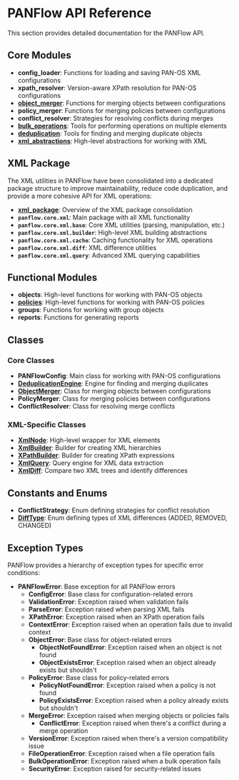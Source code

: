 # PANFlow API Reference

This section provides detailed documentation for the PANFlow API.

## Core Modules

- **config_loader**: Functions for loading and saving PAN-OS XML configurations
- **xpath_resolver**: Version-aware XPath resolution for PAN-OS configurations
- **[object_merger](../object_merger.md)**: Functions for merging objects between configurations
- **policy_merger**: Functions for merging policies between configurations
- **conflict_resolver**: Strategies for resolving conflicts during merges
- **[bulk_operations](../bulk_policy_ops.md)**: Tools for performing operations on multiple elements
- **[deduplication](../deduplication.md)**: Tools for finding and merging duplicate objects
- **[xml_abstractions](xml_abstractions.md)**: High-level abstractions for working with XML

## XML Package

The XML utilities in PANFlow have been consolidated into a dedicated package structure to improve maintainability, reduce code duplication, and provide a more cohesive API for XML operations:

- **[xml_package](../xml_package.md)**: Overview of the XML package consolidation
- **`panflow.core.xml`**: Main package with all XML functionality
- **`panflow.core.xml.base`**: Core XML utilities (parsing, manipulation, etc.)
- **`panflow.core.xml.builder`**: High-level XML building abstractions
- **`panflow.core.xml.cache`**: Caching functionality for XML operations
- **`panflow.core.xml.diff`**: XML difference utilities
- **`panflow.core.xml.query`**: Advanced XML querying capabilities

## Functional Modules

- **objects**: High-level functions for working with PAN-OS objects
- **[policies](../policy_bulk_update_capabilities.md)**: High-level functions for working with PAN-OS policies
- **groups**: Functions for working with group objects
- **reports**: Functions for generating reports

## Classes

### Core Classes

- **PANFlowConfig**: Main class for working with PAN-OS configurations
- **[DeduplicationEngine](../deduplication.md#api)**: Engine for finding and merging duplicates
- **[ObjectMerger](../object_merger.md#objectmerger-class)**: Class for merging objects between configurations
- **PolicyMerger**: Class for merging policies between configurations
- **ConflictResolver**: Class for resolving merge conflicts

### XML-Specific Classes

- **[XmlNode](xml_abstractions.md#xmlnode)**: High-level wrapper for XML elements
- **[XmlBuilder](xml_abstractions.md#xmlbuilder)**: Builder for creating XML hierarchies
- **[XPathBuilder](xml_abstractions.md#xpathbuilder)**: Builder for creating XPath expressions
- **[XmlQuery](xml_abstractions.md#xmlquery)**: Query engine for XML data extraction
- **[XmlDiff](xml_abstractions.md#xmldiff)**: Compare two XML trees and identify differences

## Constants and Enums

- **ConflictStrategy**: Enum defining strategies for conflict resolution
- **[DiffType](xml_abstractions.md#xmldiff)**: Enum defining types of XML differences (ADDED, REMOVED, CHANGED)

## Exception Types

PANFlow provides a hierarchy of exception types for specific error conditions:

- **PANFlowError**: Base exception for all PANFlow errors
  - **ConfigError**: Base class for configuration-related errors
  - **ValidationError**: Exception raised when validation fails
  - **ParseError**: Exception raised when parsing XML fails
  - **XPathError**: Exception raised when an XPath operation fails
  - **ContextError**: Exception raised when an operation fails due to invalid context
  - **ObjectError**: Base class for object-related errors
    - **ObjectNotFoundError**: Exception raised when an object is not found
    - **ObjectExistsError**: Exception raised when an object already exists but shouldn't
  - **PolicyError**: Base class for policy-related errors
    - **PolicyNotFoundError**: Exception raised when a policy is not found
    - **PolicyExistsError**: Exception raised when a policy already exists but shouldn't
  - **MergeError**: Exception raised when merging objects or policies fails
    - **ConflictError**: Exception raised when there's a conflict during a merge operation
  - **VersionError**: Exception raised when there's a version compatibility issue
  - **FileOperationError**: Exception raised when a file operation fails
  - **BulkOperationError**: Exception raised when a bulk operation fails
  - **SecurityError**: Exception raised for security-related issues